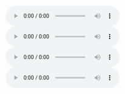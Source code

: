 <audio controls>
  <source src="https://bafybeiclbpi477xsraovnmur6pc4e2yxqtpgjz2hamue7qhglwkpzzfyae.ipfs.nftstorage.link/5000 Follower Mix.mp3" type="audio/mpeg">
</audio>

<audio controls>
  <source src="https://bafybeibfmbdq6dhkvj2ugi3yzvd7brq4kth4cbxp7ebnkspuiy6dc7wkvy.ipfs.nftstorage.link/ΔukuFux%20-%20Primetime%20Drops%20Vol%203%20__%20165%20-%20288%20BPM.mp3" type="audio/mpeg">
</audio>

<audio controls>
  <source src="https://bafybeiclbpi477xsraovnmur6pc4e2yxqtpgjz2hamue7qhglwkpzzfyae.ipfs.nftstorage.link/CinderVOMIT - The End Of[Exclusive Session].mp3" type="audio/mpeg">
</audio>

<audio controls>
  <source src="https://bafybeibfmbdq6dhkvj2ugi3yzvd7brq4kth4cbxp7ebnkspuiy6dc7wkvy.ipfs.dweb.link/%5BThe%20Endless%20Knot%5D%20Presents%20%20ATMOS%20%5B5%20album%20tribute%20to%20goa%20gil%5D%20mixed%20by%20CinderVOMIT.mp3" type="audio/mpeg">
</audio>
